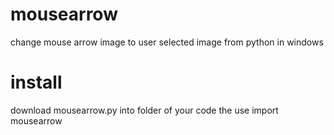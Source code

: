 # mousearrow
change mouse arrow image to user selected image from python in windows

# install
download mousearrow.py into folder of your code the use 
   import mousearrow
   
